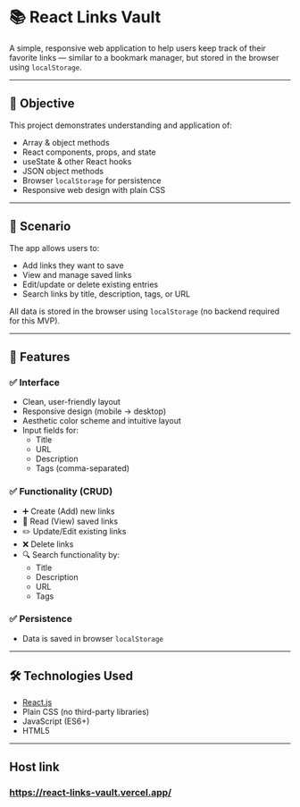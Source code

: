 # 📚 React Links Vault

A simple, responsive web application to help users keep track of their favorite links — similar to a bookmark manager, but stored in the browser using `localStorage`.

---

## 🚀 Objective

This project demonstrates understanding and application of:
- Array & object methods
- React components, props, and state
- useState & other React hooks
- JSON object methods
- Browser `localStorage` for persistence
- Responsive web design with plain CSS

---

## 📘 Scenario

The app allows users to:
- Add links they want to save
- View and manage saved links
- Edit/update or delete existing entries
- Search links by title, description, tags, or URL

All data is stored in the browser using `localStorage` (no backend required for this MVP).

---

## 🧩 Features

### ✅ Interface
- Clean, user-friendly layout
- Responsive design (mobile → desktop)
- Aesthetic color scheme and intuitive layout
- Input fields for:
  - Title
  - URL
  - Description
  - Tags (comma-separated)

### ✅ Functionality (CRUD)
- ➕ Create (Add) new links
- 📖 Read (View) saved links
- ✏️ Update/Edit existing links
- ❌ Delete links
- 🔍 Search functionality by:
  - Title
  - Description
  - URL
  - Tags

### ✅ Persistence
- Data is saved in browser `localStorage`

---

## 🛠 Technologies Used

- [React.js](https://reactjs.org/)
- Plain CSS (no third-party libraries)
- JavaScript (ES6+)
- HTML5

---

## Host link
### https://react-links-vault.vercel.app/

